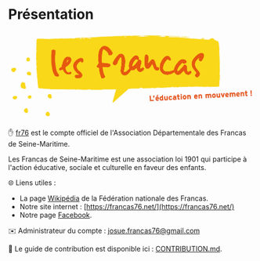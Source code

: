 # Présentation

![Logo des Francas](res/LOGO-FRANCAS.png)

✋ [fr76](https://github.com/fr76/) est le compte officiel de l'Association Départementale des Francas de Seine-Maritime.

Les Francas de Seine-Maritime est une association loi 1901 qui participe à l'action éducative, sociale et culturelle
en faveur des enfants.

🌐 Liens utiles :

- La page [Wikipédia](https://fr.wikipedia.org/wiki/F%C3%A9d%C3%A9ration_nationale_des_Francas) de la Fédération
  nationale des Francas.
- Notre site internet : [https://francas76.net/](https://francas76.net/)
- Notre page [Facebook](https://www.facebook.com/francas76/).

✉️ Administrateur du compte : [josue.francas76@gmail.com](mailto:josue.francas76@gmail.com)

📙 Le guide de contribution est disponible ici : [CONTRIBUTION.md](CONTRIBUTION.md).